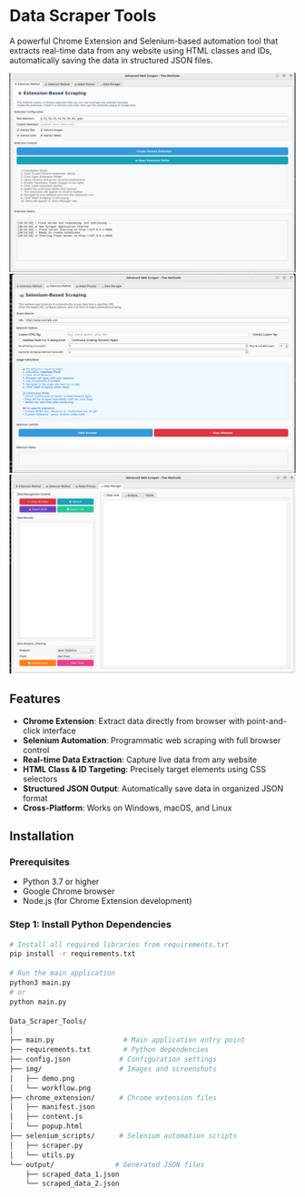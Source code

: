# Data Scraper Tools

A powerful Chrome Extension and Selenium-based automation tool that extracts real-time data from any website using HTML classes and IDs, automatically saving the data in structured JSON files.

![Data Scraper Demo](./img/Screenshot-2025102310.png)
![Data Scraper Demo](./img/Screenshot-20251023102.png)
![Data Scraper Demo](./img/Screenshot-2025102310265.png)



## Features

- **Chrome Extension**: Extract data directly from browser with point-and-click interface
- **Selenium Automation**: Programmatic web scraping with full browser control
- **Real-time Data Extraction**: Capture live data from any website
- **HTML Class & ID Targeting**: Precisely target elements using CSS selectors
- **Structured JSON Output**: Automatically save data in organized JSON format
- **Cross-Platform**: Works on Windows, macOS, and Linux

## Installation

### Prerequisites

- Python 3.7 or higher
- Google Chrome browser
- Node.js (for Chrome Extension development)

### Step 1: Install Python Dependencies

```bash
# Install all required libraries from requirements.txt
pip install -r requirements.txt

# Run the main application
python3 main.py
# or
python main.py

Data_Scraper_Tools/
│
├── main.py                 # Main application entry point
├── requirements.txt        # Python dependencies
├── config.json            # Configuration settings
├── img/                   # Images and screenshots
│   ├── demo.png
│   └── workflow.png
├── chrome_extension/      # Chrome extension files
│   ├── manifest.json
│   ├── content.js
│   └── popup.html
├── selenium_scripts/      # Selenium automation scripts
│   ├── scraper.py
│   └── utils.py
└── output/               # Generated JSON files
    ├── scraped_data_1.json
    └── scraped_data_2.json
